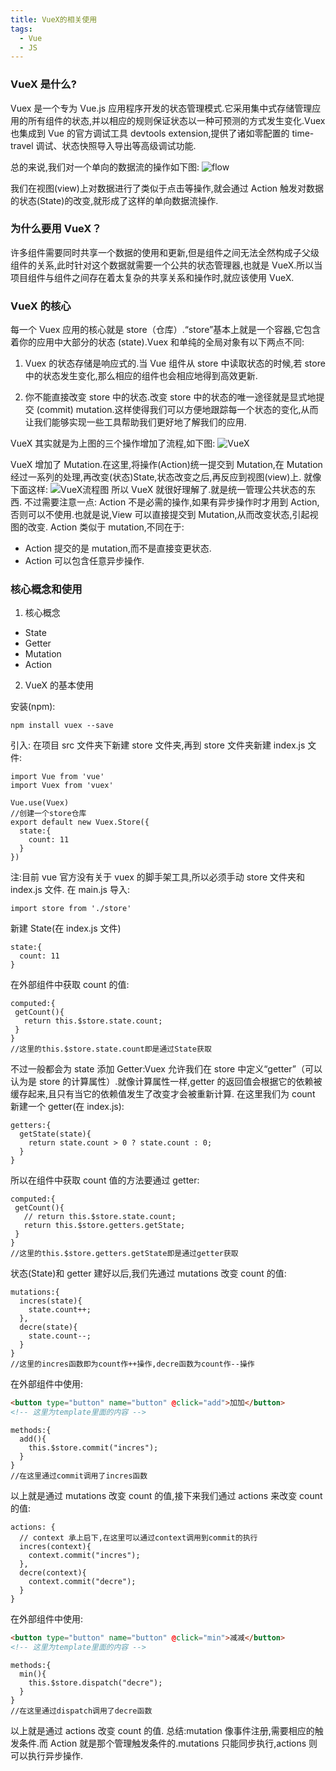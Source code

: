 ```yaml
---
title: VueX的相关使用
tags:
  - Vue
  - JS
---
```


### VueX 是什么?

Vuex 是一个专为 Vue.js 应用程序开发的状态管理模式.它采用集中式存储管理应用的所有组件的状态,并以相应的规则保证状态以一种可预测的方式发生变化.Vuex 也集成到 Vue 的官方调试工具 devtools extension,提供了诸如零配置的 time-travel 调试、状态快照导入导出等高级调试功能.

  <!-- more -->

总的来说,我们对一个单向的数据流的操作如下图:
![flow](http://wx4.sinaimg.cn/mw690/89296167gy1fuwd8r9apvj20zk0o2gm0.jpg)

我们在视图(view)上对数据进行了类似于点击等操作,就会通过 Action 触发对数据的状态(State)的改变,就形成了这样的单向数据流操作.

### 为什么要用 VueX？

许多组件需要同时共享一个数据的使用和更新,但是组件之间无法全然构成子父级组件的关系,此时针对这个数据就需要一个公共的状态管理器,也就是 VueX.所以当项目组件与组件之间存在着太复杂的共享关系和操作时,就应该使用 VueX.

### VueX 的核心

每一个 Vuex 应用的核心就是 store（仓库）.“store”基本上就是一个容器,它包含着你的应用中大部分的状态 (state).Vuex 和单纯的全局对象有以下两点不同:

1.  Vuex 的状态存储是响应式的.当 Vue 组件从 store 中读取状态的时候,若 store 中的状态发生变化,那么相应的组件也会相应地得到高效更新.

2.  你不能直接改变 store 中的状态.改变 store 中的状态的唯一途径就是显式地提交 (commit) mutation.这样使得我们可以方便地跟踪每一个状态的变化,从而让我们能够实现一些工具帮助我们更好地了解我们的应用.

VueX 其实就是为上图的三个操作增加了流程,如下图:
![VueX](http://wx2.sinaimg.cn/mw690/89296167gy1fuwdllhvgoj20jh0fbwef.jpg)

VueX 增加了 Mutation.在这里,将操作(Action)统一提交到 Mutation,在 Mutation 经过一系列的处理,再改变(状态)State,状态改变之后,再反应到视图(view)上.
就像下面这样:
![VueX流程图](http://wx1.sinaimg.cn/mw690/89296167gy1fuwdzb7lvbj20q903fglk.jpg)
所以 VueX 就很好理解了.就是统一管理公共状态的东西.
不过需要注意一点:
Action 不是必需的操作,如果有异步操作时才用到 Action,否则可以不使用.也就是说,View 可以直接提交到 Mutation,从而改变状态,引起视图的改变.
Action 类似于 mutation,不同在于:

- Action 提交的是 mutation,而不是直接变更状态.
- Action 可以包含任意异步操作.

### 核心概念和使用

1. 核心概念

- State
- Getter
- Mutation
- Action

2. VueX 的基本使用

安装(npm):

```
npm install vuex --save
```

引入:
在项目 src 文件夹下新建 store 文件夹,再到 store 文件夹新建 index.js 文件:

```JS
import Vue from 'vue'
import Vuex from 'vuex'

Vue.use(Vuex)
//创建一个store仓库
export default new Vuex.Store({
  state:{
    count: 11
  }
})
```

注:目前 vue 官方没有关于 vuex 的脚手架工具,所以必须手动 store 文件夹和 index.js 文件.
在 main.js 导入:

```JS
import store from './store'
```

新建 State(在 index.js 文件)

```JS
state:{
  count: 11
}
```

在外部组件中获取 count 的值:

```JS
computed:{
 getCount(){
   return this.$store.state.count;
 }
}
//这里的this.$store.state.count即是通过State获取
```

不过一般都会为 state 添加 Getter:Vuex 允许我们在 store 中定义“getter”（可以认为是 store 的计算属性）.就像计算属性一样,getter 的返回值会根据它的依赖被缓存起来,且只有当它的依赖值发生了改变才会被重新计算.
在这里我们为 count 新建一个 getter(在 index.js):

```JS
getters:{
  getState(state){
    return state.count > 0 ? state.count : 0;
  }
}
```

所以在组件中获取 count 值的方法要通过 getter:

```JS
computed:{
 getCount(){
   // return this.$store.state.count;
   return this.$store.getters.getState;
 }
}
//这里的this.$store.getters.getState即是通过getter获取
```

状态(State)和 getter 建好以后,我们先通过 mutations 改变 count 的值:

```JS
mutations:{
  incres(state){
    state.count++;
  },
  decre(state){
    state.count--;
  }
}
//这里的incres函数即为count作++操作,decre函数为count作--操作
```

在外部组件中使用:

```html
<button type="button" name="button" @click="add">加加</button>
<!-- 这里为template里面的内容 -->
```

```JS
methods:{
  add(){
    this.$store.commit("incres");
  }
}
//在这里通过commit调用了incres函数
```

以上就是通过 mutations 改变 count 的值,接下来我们通过 actions 来改变 count 的值:

```JS
actions: {
  // context 承上启下,在这里可以通过context调用到commit的执行
  incres(context){
    context.commit("incres");
  },
  decre(context){
    context.commit("decre");
  }
}
```

在外部组件中使用:

```html
<button type="button" name="button" @click="min">减减</button>
<!-- 这里为template里面的内容 -->
```

```JS
methods:{
  min(){
    this.$store.dispatch("decre");
  }
}
//在这里通过dispatch调用了decre函数
```

以上就是通过 actions 改变 count 的值.
总结:mutation 像事件注册,需要相应的触发条件.而 Action 就是那个管理触发条件的.mutations 只能同步执行,actions 则可以执行异步操作.
